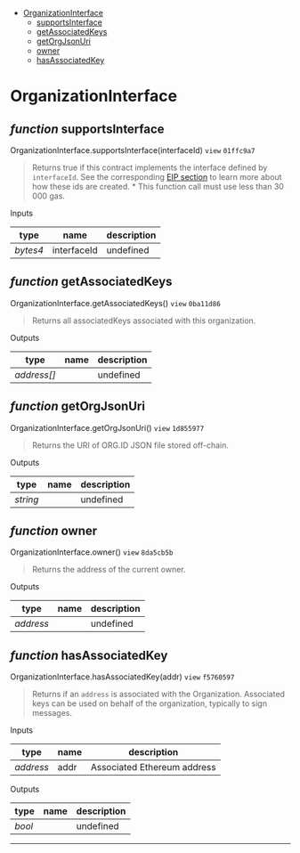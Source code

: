 * [OrganizationInterface](#organizationinterface)
  * [supportsInterface](#function-supportsinterface)
  * [getAssociatedKeys](#function-getassociatedkeys)
  * [getOrgJsonUri](#function-getorgjsonuri)
  * [owner](#function-owner)
  * [hasAssociatedKey](#function-hasassociatedkey)

# OrganizationInterface


## *function* supportsInterface

OrganizationInterface.supportsInterface(interfaceId) `view` `01ffc9a7`

> Returns true if this contract implements the interface defined by `interfaceId`. See the corresponding [EIP section](https://eips.ethereum.org/EIPS/eip-165#how-interfaces-are-identified) to learn more about how these ids are created.     * This function call must use less than 30 000 gas.

Inputs

| **type** | **name** | **description** |
|-|-|-|
| *bytes4* | interfaceId | undefined |


## *function* getAssociatedKeys

OrganizationInterface.getAssociatedKeys() `view` `0ba11d86`

> Returns all associatedKeys associated with this organization.



Outputs

| **type** | **name** | **description** |
|-|-|-|
| *address[]* |  | undefined |

## *function* getOrgJsonUri

OrganizationInterface.getOrgJsonUri() `view` `1d855977`

> Returns the URI of ORG.ID JSON file stored off-chain.



Outputs

| **type** | **name** | **description** |
|-|-|-|
| *string* |  | undefined |

## *function* owner

OrganizationInterface.owner() `view` `8da5cb5b`

> Returns the address of the current owner.



Outputs

| **type** | **name** | **description** |
|-|-|-|
| *address* |  | undefined |

## *function* hasAssociatedKey

OrganizationInterface.hasAssociatedKey(addr) `view` `f5760597`

> Returns if an `address` is associated with the Organization. Associated keys can be used on behalf of the organization, typically to sign messages.

Inputs

| **type** | **name** | **description** |
|-|-|-|
| *address* | addr | Associated Ethereum address |

Outputs

| **type** | **name** | **description** |
|-|-|-|
| *bool* |  | undefined |

---
